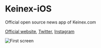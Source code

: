 # Keinex-iOS
Official open source news app of Keinex.com

[Official website](http://keinex.com), [Twitter](https://twitter.com/keinex_com), [Instagram](https://www.instagram.com/keinex)

![First screen](/../master/1.png?raw=true "")
